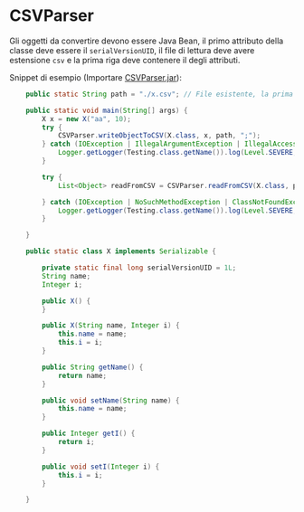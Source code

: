 # CSVParser

Gli oggetti da convertire devono essere Java Bean, il primo attributo della classe deve essere il `serialVersionUID`, il file di lettura deve avere estensione `csv` e la prima riga deve contenere il degli attributi.



Snippet di esempio (Importare [CSVParser.jar](./dist/CSVParser.jar)): 
```java
    public static String path = "./x.csv"; // File esistente, la prima riga = "name;i\n"

    public static void main(String[] args) {
        X x = new X("aa", 10);
        try {
            CSVParser.writeObjectToCSV(X.class, x, path, ";");
        } catch (IOException | IllegalArgumentException | IllegalAccessException | InvalidFileTypeException ex) {
            Logger.getLogger(Testing.class.getName()).log(Level.SEVERE, null, ex);
        }

        try {
            List<Object> readFromCSV = CSVParser.readFromCSV(X.class, path, ";");

        } catch (IOException | NoSuchMethodException | ClassNotFoundException | UnmatchingFieldNameException | InstantiationException | IllegalAccessException | IllegalArgumentException | InvocationTargetException | InvalidFileTypeException ex) {
            Logger.getLogger(Testing.class.getName()).log(Level.SEVERE, null, ex);
        }

    }

    public static class X implements Serializable {

        private static final long serialVersionUID = 1L;
        String name;
        Integer i;

        public X() {
        }

        public X(String name, Integer i) {
            this.name = name;
            this.i = i;
        }

        public String getName() {
            return name;
        }

        public void setName(String name) {
            this.name = name;
        }

        public Integer getI() {
            return i;
        }

        public void setI(Integer i) {
            this.i = i;
        }

    }
```